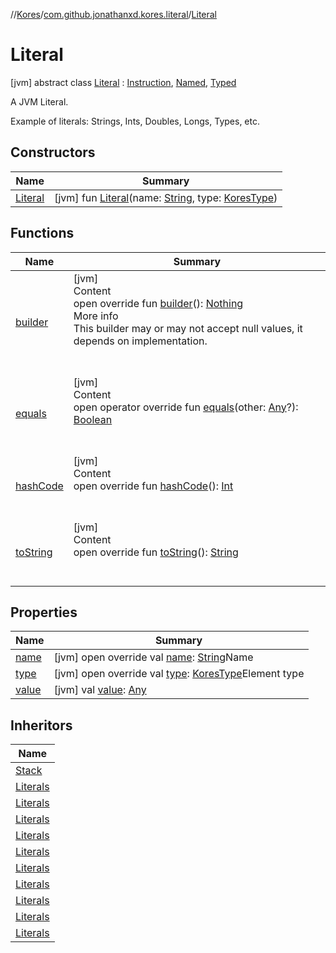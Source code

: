 //[Kores](../../index.md)/[com.github.jonathanxd.kores.literal](../index.md)/[Literal](index.md)



# Literal  
 [jvm] abstract class [Literal](index.md) : [Instruction](../../com.github.jonathanxd.kores/-instruction/index.md), [Named](../../com.github.jonathanxd.kores.base/-named/index.md), [Typed](../../com.github.jonathanxd.kores.base/-typed/index.md)

A JVM Literal.



Example of literals: Strings, Ints, Doubles, Longs, Types, etc.

   


## Constructors  
  
|  Name|  Summary| 
|---|---|
| <a name="com.github.jonathanxd.kores.literal/Literal/Literal/#kotlin.String#com.github.jonathanxd.kores.type.KoresType/PointingToDeclaration/"></a>[Literal](-literal.md)| <a name="com.github.jonathanxd.kores.literal/Literal/Literal/#kotlin.String#com.github.jonathanxd.kores.type.KoresType/PointingToDeclaration/"></a> [jvm] fun [Literal](-literal.md)(name: [String](https://kotlinlang.org/api/latest/jvm/stdlib/kotlin/-string/index.html), type: [KoresType](../../com.github.jonathanxd.kores.type/-kores-type/index.md))   <br>


## Functions  
  
|  Name|  Summary| 
|---|---|
| <a name="com.github.jonathanxd.kores.literal/Literal/builder/#/PointingToDeclaration/"></a>[builder](builder.md)| <a name="com.github.jonathanxd.kores.literal/Literal/builder/#/PointingToDeclaration/"></a>[jvm]  <br>Content  <br>open override fun [builder](builder.md)(): [Nothing](https://kotlinlang.org/api/latest/jvm/stdlib/kotlin/-nothing/index.html)  <br>More info  <br>This builder may or may not accept null values, it depends on implementation.  <br><br><br>
| <a name="com.github.jonathanxd.kores.literal/Literal/equals/#kotlin.Any?/PointingToDeclaration/"></a>[equals](equals.md)| <a name="com.github.jonathanxd.kores.literal/Literal/equals/#kotlin.Any?/PointingToDeclaration/"></a>[jvm]  <br>Content  <br>open operator override fun [equals](equals.md)(other: [Any](https://kotlinlang.org/api/latest/jvm/stdlib/kotlin/-any/index.html)?): [Boolean](https://kotlinlang.org/api/latest/jvm/stdlib/kotlin/-boolean/index.html)  <br><br><br>
| <a name="com.github.jonathanxd.kores.literal/Literal/hashCode/#/PointingToDeclaration/"></a>[hashCode](hash-code.md)| <a name="com.github.jonathanxd.kores.literal/Literal/hashCode/#/PointingToDeclaration/"></a>[jvm]  <br>Content  <br>open override fun [hashCode](hash-code.md)(): [Int](https://kotlinlang.org/api/latest/jvm/stdlib/kotlin/-int/index.html)  <br><br><br>
| <a name="com.github.jonathanxd.kores.literal/Literal/toString/#/PointingToDeclaration/"></a>[toString](to-string.md)| <a name="com.github.jonathanxd.kores.literal/Literal/toString/#/PointingToDeclaration/"></a>[jvm]  <br>Content  <br>open override fun [toString](to-string.md)(): [String](https://kotlinlang.org/api/latest/jvm/stdlib/kotlin/-string/index.html)  <br><br><br>


## Properties  
  
|  Name|  Summary| 
|---|---|
| <a name="com.github.jonathanxd.kores.literal/Literal/name/#/PointingToDeclaration/"></a>[name](name.md)| <a name="com.github.jonathanxd.kores.literal/Literal/name/#/PointingToDeclaration/"></a> [jvm] open override val [name](name.md): [String](https://kotlinlang.org/api/latest/jvm/stdlib/kotlin/-string/index.html)Name   <br>
| <a name="com.github.jonathanxd.kores.literal/Literal/type/#/PointingToDeclaration/"></a>[type](type.md)| <a name="com.github.jonathanxd.kores.literal/Literal/type/#/PointingToDeclaration/"></a> [jvm] open override val [type](type.md): [KoresType](../../com.github.jonathanxd.kores.type/-kores-type/index.md)Element type   <br>
| <a name="com.github.jonathanxd.kores.literal/Literal/value/#/PointingToDeclaration/"></a>[value](value.md)| <a name="com.github.jonathanxd.kores.literal/Literal/value/#/PointingToDeclaration/"></a> [jvm] val [value](value.md): [Any](https://kotlinlang.org/api/latest/jvm/stdlib/kotlin/-any/index.html)   <br>


## Inheritors  
  
|  Name| 
|---|
| <a name="com.github.jonathanxd.kores.common/Stack///PointingToDeclaration/"></a>[Stack](../../com.github.jonathanxd.kores.common/-stack/index.md)
| <a name="com.github.jonathanxd.kores.literal/Literals.ClassLiteral///PointingToDeclaration/"></a>[Literals](../-literals/-class-literal/index.md)
| <a name="com.github.jonathanxd.kores.literal/Literals.ByteLiteral///PointingToDeclaration/"></a>[Literals](../-literals/-byte-literal/index.md)
| <a name="com.github.jonathanxd.kores.literal/Literals.ShortLiteral///PointingToDeclaration/"></a>[Literals](../-literals/-short-literal/index.md)
| <a name="com.github.jonathanxd.kores.literal/Literals.IntLiteral///PointingToDeclaration/"></a>[Literals](../-literals/-int-literal/index.md)
| <a name="com.github.jonathanxd.kores.literal/Literals.BoolLiteral///PointingToDeclaration/"></a>[Literals](../-literals/-bool-literal/index.md)
| <a name="com.github.jonathanxd.kores.literal/Literals.LongLiteral///PointingToDeclaration/"></a>[Literals](../-literals/-long-literal/index.md)
| <a name="com.github.jonathanxd.kores.literal/Literals.FloatLiteral///PointingToDeclaration/"></a>[Literals](../-literals/-float-literal/index.md)
| <a name="com.github.jonathanxd.kores.literal/Literals.DoubleLiteral///PointingToDeclaration/"></a>[Literals](../-literals/-double-literal/index.md)
| <a name="com.github.jonathanxd.kores.literal/Literals.CharLiteral///PointingToDeclaration/"></a>[Literals](../-literals/-char-literal/index.md)
| <a name="com.github.jonathanxd.kores.literal/Literals.StringLiteral///PointingToDeclaration/"></a>[Literals](../-literals/-string-literal/index.md)

